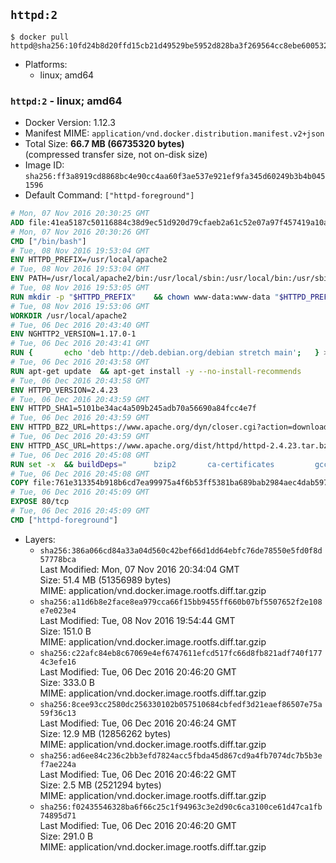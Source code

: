 ## `httpd:2`

```console
$ docker pull httpd@sha256:10fd24b8d20ffd15cb21d49529be5952d828ba3f269564cc8ebe60053293ceba
```

-	Platforms:
	-	linux; amd64

### `httpd:2` - linux; amd64

-	Docker Version: 1.12.3
-	Manifest MIME: `application/vnd.docker.distribution.manifest.v2+json`
-	Total Size: **66.7 MB (66735320 bytes)**  
	(compressed transfer size, not on-disk size)
-	Image ID: `sha256:ff3a8919cd8868bc4e90cc4aa60f3ae537e921ef9fa345d60249b3b4b0451596`
-	Default Command: `["httpd-foreground"]`

```dockerfile
# Mon, 07 Nov 2016 20:30:25 GMT
ADD file:41ea5187c50116884c38d9ec51d920d79cfaeb2a61c52e07a97f457419a10a4f in / 
# Mon, 07 Nov 2016 20:30:26 GMT
CMD ["/bin/bash"]
# Tue, 08 Nov 2016 19:53:04 GMT
ENV HTTPD_PREFIX=/usr/local/apache2
# Tue, 08 Nov 2016 19:53:04 GMT
ENV PATH=/usr/local/apache2/bin:/usr/local/sbin:/usr/local/bin:/usr/sbin:/usr/bin:/sbin:/bin
# Tue, 08 Nov 2016 19:53:05 GMT
RUN mkdir -p "$HTTPD_PREFIX" 	&& chown www-data:www-data "$HTTPD_PREFIX"
# Tue, 08 Nov 2016 19:53:06 GMT
WORKDIR /usr/local/apache2
# Tue, 06 Dec 2016 20:43:40 GMT
ENV NGHTTP2_VERSION=1.17.0-1
# Tue, 06 Dec 2016 20:43:41 GMT
RUN { 		echo 'deb http://deb.debian.org/debian stretch main'; 	} > /etc/apt/sources.list.d/stretch.list 	&& { 		echo 'Package: *'; 		echo 'Pin: release n=stretch'; 		echo 'Pin-Priority: -10'; 		echo; 		echo 'Package: libnghttp2*'; 		echo "Pin: version $NGHTTP2_VERSION"; 		echo 'Pin-Priority: 990'; 		echo; 	} > /etc/apt/preferences.d/unstable-nghttp2
# Tue, 06 Dec 2016 20:43:58 GMT
RUN apt-get update 	&& apt-get install -y --no-install-recommends 		libapr1 		libaprutil1 		libaprutil1-ldap 		libapr1-dev 		libaprutil1-dev 		liblua5.2-0 		libnghttp2-14=$NGHTTP2_VERSION 		libpcre++0 		libssl1.0.0 		libxml2 	&& rm -r /var/lib/apt/lists/*
# Tue, 06 Dec 2016 20:43:58 GMT
ENV HTTPD_VERSION=2.4.23
# Tue, 06 Dec 2016 20:43:59 GMT
ENV HTTPD_SHA1=5101be34ac4a509b245adb70a56690a84fcc4e7f
# Tue, 06 Dec 2016 20:43:59 GMT
ENV HTTPD_BZ2_URL=https://www.apache.org/dyn/closer.cgi?action=download&filename=httpd/httpd-2.4.23.tar.bz2
# Tue, 06 Dec 2016 20:43:59 GMT
ENV HTTPD_ASC_URL=https://www.apache.org/dist/httpd/httpd-2.4.23.tar.bz2.asc
# Tue, 06 Dec 2016 20:45:08 GMT
RUN set -x 	&& buildDeps=" 		bzip2 		ca-certificates 		gcc 		libnghttp2-dev=$NGHTTP2_VERSION 		liblua5.2-dev 		libpcre++-dev 		libssl-dev 		libxml2-dev 		zlib1g-dev 		make 		wget 	" 	&& apt-get update 	&& apt-get install -y --no-install-recommends -V $buildDeps 	&& rm -r /var/lib/apt/lists/* 		&& wget -O httpd.tar.bz2 "$HTTPD_BZ2_URL" 	&& echo "$HTTPD_SHA1 *httpd.tar.bz2" | sha1sum -c - 	&& wget -O httpd.tar.bz2.asc "$HTTPD_ASC_URL" 	&& export GNUPGHOME="$(mktemp -d)" 	&& gpg --keyserver ha.pool.sks-keyservers.net --recv-keys A93D62ECC3C8EA12DB220EC934EA76E6791485A8 	&& gpg --batch --verify httpd.tar.bz2.asc httpd.tar.bz2 	&& rm -r "$GNUPGHOME" httpd.tar.bz2.asc 		&& mkdir -p src 	&& tar -xf httpd.tar.bz2 -C src --strip-components=1 	&& rm httpd.tar.bz2 	&& cd src 		&& ./configure 		--prefix="$HTTPD_PREFIX" 		--enable-mods-shared=reallyall 	&& make -j "$(nproc)" 	&& make install 		&& cd .. 	&& rm -r src man manual 		&& sed -ri 		-e 's!^(\s*CustomLog)\s+\S+!\1 /proc/self/fd/1!g' 		-e 's!^(\s*ErrorLog)\s+\S+!\1 /proc/self/fd/2!g' 		"$HTTPD_PREFIX/conf/httpd.conf" 		&& apt-get purge -y --auto-remove $buildDeps
# Tue, 06 Dec 2016 20:45:08 GMT
COPY file:761e313354b918b6cd7ea99975a4f6b53ff5381ba689bab2984aec4dab597215 in /usr/local/bin/ 
# Tue, 06 Dec 2016 20:45:09 GMT
EXPOSE 80/tcp
# Tue, 06 Dec 2016 20:45:09 GMT
CMD ["httpd-foreground"]
```

-	Layers:
	-	`sha256:386a066cd84a33a04d560c42bef66d1dd64ebfc76de78550e5fd0f8d57778bca`  
		Last Modified: Mon, 07 Nov 2016 20:34:04 GMT  
		Size: 51.4 MB (51356989 bytes)  
		MIME: application/vnd.docker.image.rootfs.diff.tar.gzip
	-	`sha256:a11d6b8e2face8ea979cca66f15bb9455ff660b07bf5507652f2e108e7e023e4`  
		Last Modified: Tue, 08 Nov 2016 19:54:44 GMT  
		Size: 151.0 B  
		MIME: application/vnd.docker.image.rootfs.diff.tar.gzip
	-	`sha256:c22afc84eb8c67069e4ef6747611efcd517fc66d8fb821adf740f1774c3efe16`  
		Last Modified: Tue, 06 Dec 2016 20:46:20 GMT  
		Size: 333.0 B  
		MIME: application/vnd.docker.image.rootfs.diff.tar.gzip
	-	`sha256:8cee93cc2580dc256330102b057510684cbfedf3d21eaef86507e75a59f36c13`  
		Last Modified: Tue, 06 Dec 2016 20:46:24 GMT  
		Size: 12.9 MB (12856262 bytes)  
		MIME: application/vnd.docker.image.rootfs.diff.tar.gzip
	-	`sha256:ad6ee84c236c2bb3efd7824acc5fbda45d867cd9a4fb7074dc7b5b3ef7ae224a`  
		Last Modified: Tue, 06 Dec 2016 20:46:22 GMT  
		Size: 2.5 MB (2521294 bytes)  
		MIME: application/vnd.docker.image.rootfs.diff.tar.gzip
	-	`sha256:f02435546328ba6f66c25c1f94963c3e2d90c6ca3100ce61d47ca1fb74895d71`  
		Last Modified: Tue, 06 Dec 2016 20:46:20 GMT  
		Size: 291.0 B  
		MIME: application/vnd.docker.image.rootfs.diff.tar.gzip
